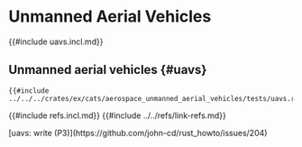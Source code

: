 # Unmanned Aerial Vehicles

{{#include uavs.incl.md}}

## Unmanned aerial vehicles {#uavs}

```rust,editable
{{#include ../../../crates/ex/cats/aerospace_unmanned_aerial_vehicles/tests/uavs.rs:example}}
```

{{#include refs.incl.md}}
{{#include ../../refs/link-refs.md}}

<div class="hidden">
[uavs: write (P3)](https://github.com/john-cd/rust_howto/issues/204)
</div>
